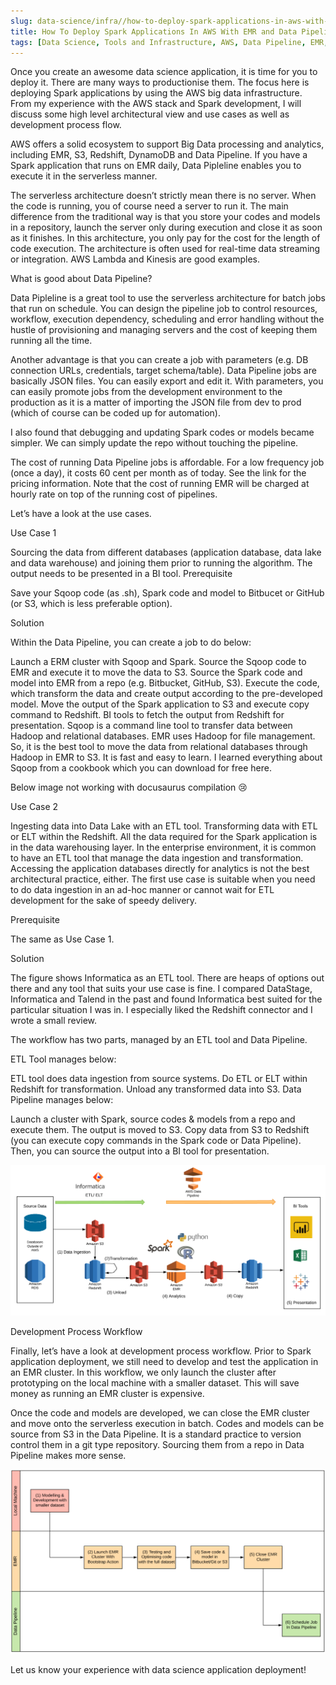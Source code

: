 ```yaml
---
slug: data-science/infra//how-to-deploy-spark-applications-in-aws-with-emr-and-data-pipeline
title: How To Deploy Spark Applications In AWS With EMR and Data Pipeline
tags: [Data Science, Tools and Infrastructure, AWS, Data Pipeline, EMR, Spark]
---
```


Once you create an awesome data science application, it is time for you to deploy it. There are many ways to productionise them. <!-- truncate -->The focus here is deploying Spark applications by using the AWS big data infrastructure. From my experience with the AWS stack and Spark development, I will discuss some high level architectural view and use cases as well as development process flow.

AWS offers a solid ecosystem to support Big Data processing and analytics, including EMR, S3, Redshift, DynamoDB and Data Pipeline. If you have a Spark application that runs on EMR daily, Data Pipleline enables you to execute it in the serverless manner.

The serverless architecture doesn’t strictly mean there is no server. When the code is running, you of course need a server to run it. The main difference from the traditional way is that you store your codes and models in a repository, launch the server only during execution and close it as soon as it finishes. In this architecture, you only pay for the cost for the length of code execution. The architecture is often used for real-time data streaming or integration. AWS Lambda and Kinesis are good examples.

What is good about Data Pipeline?

Data Pipleline is a great tool to use the serverless architecture for batch jobs that run on schedule. You can design the pipeline job to control resources, workflow, execution dependency, scheduling and error handling without the hustle of provisioning and managing servers and the cost of keeping them running all the time.

Another advantage is that you can create a job with parameters (e.g. DB connection URLs, credentials, target schema/table). Data Pipeline jobs are basically JSON files. You can easily export and edit it. With parameters, you can easily promote jobs from the development environment to the production as it is a matter of importing the JSON file from dev to prod (which of course can be coded up for automation).

I also found that debugging and updating Spark codes or models became simpler. We can simply update the repo without touching the pipeline.

The cost of running Data Pipeline jobs is affordable. For a low frequency job (once a day), it costs 60 cent per month as of today. See the link for the pricing information. Note that the cost of running EMR will be charged at hourly rate on top of the running cost of pipelines.

Let’s have a look at the use cases.

Use Case 1

Sourcing the data from different databases (application database, data lake and data warehouse) and joining them prior to running the algorithm.
The output needs to be presented in a BI tool.
Prerequisite

Save your Sqoop code (as .sh), Spark code and model to Bitbucet or GitHub (or S3, which is less preferable option).

Solution

Within the Data Pipeline, you can create a job to do below:

Launch a ERM cluster with Sqoop and Spark. Source the Sqoop code to EMR and execute it to move the data to S3.
Source the Spark code and model into EMR from a repo (e.g. Bitbucket, GitHub, S3). Execute the code, which transform the data and create output according to the pre-developed model.
Move the output of the Spark application to S3 and execute copy command to Redshift.
BI tools to fetch the output from Redshift for presentation.
Sqoop is a command line tool to transfer data between Hadoop and relational databases. EMR uses Hadoop for file management. So, it is the best tool to move the data from relational databases through Hadoop in EMR to S3. It is fast and easy to learn. I learned everything about Sqoop from a cookbook which you can download for free here.

Below image not working with docusaurus compilation 😢

<!-- ![data-pipeline]('./img/data-pipeline.png) -->

Use Case 2

Ingesting data into Data Lake with an ETL tool.
Transforming data with ETL or ELT within the Redshift.
All the data required for the Spark application is in the data warehousing layer.
In the enterprise environment, it is common to have an ETL tool that manage the data ingestion and transformation. Accessing the application databases directly for analytics is not the best architectural practice, either. The first use case is suitable when you need to do data ingestion in an ad-hoc manner or cannot wait for ETL development for the sake of speedy delivery.

Prerequisite

The same as Use Case 1.

Solution

The figure shows Informatica as an ETL tool. There are heaps of options out there and any tool that suits your use case is fine. I compared DataStage, Informatica and Talend in the past and found Informatica best suited for the particular situation I was in. I especially liked the Redshift connector and I wrote a small review.

The workflow has two parts, managed by an ETL tool and Data Pipeline.

ETL Tool manages below:

ETL tool does data ingestion from source systems.
Do ETL or ELT within Redshift for transformation.
Unload any transformed data into S3.
Data Pipeline manages below:

Launch a cluster with Spark, source codes & models from a repo and execute them. The output is moved to S3.
Copy data from S3 to Redshift (you can execute copy commands in the Spark code or Data Pipeline).
Then, you can source the output into a BI tool for presentation.

![informatica](img/informatica.png)

Development Process Workflow

Finally, let’s have a look at development process workflow. Prior to Spark application deployment, we still need to develop and test the application in an EMR cluster. In this workflow, we only launch the cluster after prototyping on the local machine with a smaller dataset. This will save money as running an EMR cluster is expensive.

Once the code and models are developed, we can close the EMR cluster and move onto the serverless execution in batch. Codes and models can be source from S3 in the Data Pipeline. It is a standard practice to version control them in a git type repository. Sourcing them from a repo in Data Pipeline makes more sense.

![Data Science workflow with EMR](img/ds-workflow-with-emr.png)

Let us know your experience with data science application deployment!
